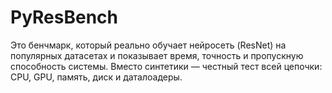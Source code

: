 # PyResBench
Это бенчмарк, который реально обучает нейросеть (ResNet) на популярных датасетах и показывает время, точность и пропускную способность системы. Вместо синтетики — честный тест всей цепочки: CPU, GPU, память, диск и даталоадеры.
